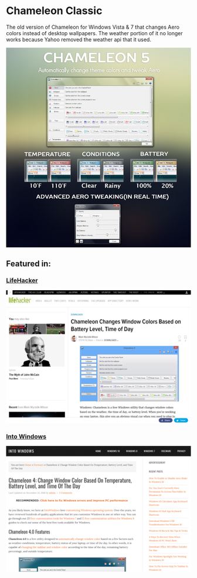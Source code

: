 # Chameleon Classic
The old version of Chameleon for Windows Vista &amp; 7 that changes Aero colors instead of desktop wallpapers. The weather portion of it no longer works because Yahoo removed the weather api that it used.

![Promo](https://github.com/ianmartinez/ChameleonClassic/raw/master/Screenshots/promo.jpg)

## Featured in:
### [LifeHacker](https://lifehacker.com/chameleon-changes-window-colors-based-on-battery-level-1606485912)
![Screenshot](https://github.com/ianmartinez/ChameleonClassic/raw/master/Screenshots/lifehacker.png)

### [Into Windows](https://www.intowindows.com/chameleon-4-change-window-color-based-on-temperature-battery-level-and-time-of-the-day/)
![Screenshot](https://github.com/ianmartinez/ChameleonClassic/raw/master/Screenshots/intowindows.png)
